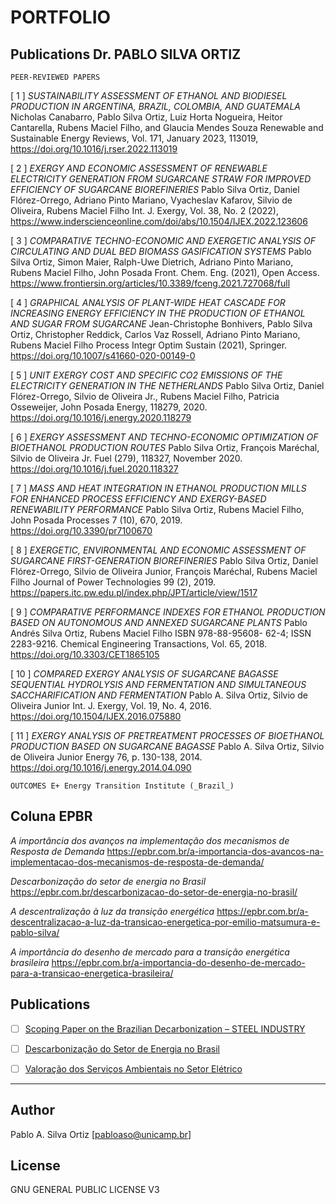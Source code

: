 # PORTFOLIO

## Publications Dr. PABLO SILVA ORTIZ

```
PEER-REVIEWED PAPERS
```

[ 1 ] _SUSTAINABILITY ASSESSMENT OF ETHANOL AND BIODIESEL PRODUCTION IN ARGENTINA, BRAZIL, COLOMBIA, AND GUATEMALA_
Nicholas Canabarro, Pablo Silva Ortiz, Luiz Horta Nogueira, Heitor Cantarella, Rubens Maciel Filho, and Glaucia Mendes Souza
Renewable and Sustainable Energy Reviews, Vol. 171, January 2023, 113019, https://doi.org/10.1016/j.rser.2022.113019

[ 2 ] _EXERGY AND ECONOMIC ASSESSMENT OF RENEWABLE ELECTRICITY GENERATION FROM SUGARCANE STRAW FOR IMPROVED EFFICIENCY OF SUGARCANE BIOREFINERIES_
Pablo Silva Ortiz, Daniel Flórez-Orrego, Adriano Pinto Mariano, Vyacheslav Kafarov, Silvio de Oliveira, Rubens Maciel Filho
Int. J. Exergy, Vol. 38, No. 2 (2022), https://www.inderscienceonline.com/doi/abs/10.1504/IJEX.2022.123606

[ 3 ] _COMPARATIVE TECHNO-ECONOMIC AND EXERGETIC ANALYSIS OF CIRCULATING AND DUAL BED BIOMASS GASIFICATION SYSTEMS_
Pablo Silva Ortiz, Simon Maier, Ralph-Uwe Dietrich, Adriano Pinto Mariano, Rubens Maciel Filho, John Posada
Front. Chem. Eng. (2021), Open Access. https://www.frontiersin.org/articles/10.3389/fceng.2021.727068/full 

[ 4 ] _GRAPHICAL ANALYSIS OF PLANT-WIDE HEAT CASCADE FOR INCREASING ENERGY EFFICIENCY IN THE PRODUCTION OF ETHANOL AND SUGAR FROM SUGARCANE_
Jean-Christophe Bonhivers, Pablo Silva Ortiz, Christopher Reddick, Carlos Vaz Rossell, Adriano Pinto Mariano, Rubens Maciel Filho
Process Integr Optim Sustain (2021), Springer. https://doi.org/10.1007/s41660-020-00149-0

[ 5 ] _UNIT EXERGY COST AND SPECIFIC CO2 EMISSIONS OF THE ELECTRICITY GENERATION IN THE NETHERLANDS_
Pablo Silva Ortiz, Daniel Flórez-Orrego, Silvio de Oliveira Jr., Rubens Maciel Filho, Patricia Osseweijer, John Posada
Energy, 118279, 2020. https://doi.org/10.1016/j.energy.2020.118279

[ 6 ] _EXERGY ASSESSMENT AND TECHNO-ECONOMIC OPTIMIZATION OF BIOETHANOL PRODUCTION ROUTES_
Pablo Silva Ortiz, François Maréchal, Silvio de Oliveira Jr.
Fuel (279), 118327, November 2020. https://doi.org/10.1016/j.fuel.2020.118327

[ 7 ] _MASS AND HEAT INTEGRATION IN ETHANOL PRODUCTION MILLS FOR ENHANCED PROCESS EFFICIENCY AND EXERGY-BASED RENEWABILITY PERFORMANCE_
Pablo Silva Ortiz, Rubens Maciel Filho, John Posada
Processes 7 (10), 670, 2019. https://doi.org/10.3390/pr7100670

[ 8 ] _EXERGETIC, ENVIRONMENTAL AND ECONOMIC ASSESSMENT OF SUGARCANE FIRST-GENERATION BIOREFINERIES_
Pablo Silva Ortiz, Daniel Flórez-Orrego, Silvio de Oliveira Junior, François Maréchal, Rubens Maciel Filho
Journal of Power Technologies 99 (2), 2019. https://papers.itc.pw.edu.pl/index.php/JPT/article/view/1517

[ 9 ] _COMPARATIVE PERFORMANCE INDEXES FOR ETHANOL PRODUCTION BASED ON AUTONOMOUS AND ANNEXED SUGARCANE PLANTS_
Pablo Andrés Silva Ortiz, Rubens Maciel Filho
ISBN 978-88-95608- 62-4; ISSN 2283-9216. Chemical Engineering Transactions, Vol. 65, 2018. https://doi.org/10.3303/CET1865105

[ 10 ] _COMPARED EXERGY ANALYSIS OF SUGARCANE BAGASSE SEQUENTIAL HYDROLYSIS AND FERMENTATION AND SIMULTANEOUS SACCHARIFICATION AND FERMENTATION_
Pablo A. Silva Ortiz, Silvio de Oliveira Junior
Int. J. Exergy, Vol. 19, No. 4, 2016. https://doi.org/10.1504/IJEX.2016.075880

[ 11 ] _EXERGY ANALYSIS OF PRETREATMENT PROCESSES OF BIOETHANOL PRODUCTION BASED ON SUGARCANE BAGASSE_
Pablo A. Silva Ortiz, Silvio de Oliveira Junior
Energy 76, p. 130-138, 2014. https://doi.org/10.1016/j.energy.2014.04.090


```
OUTCOMES E+ Energy Transition Institute (_Brazil_)
```

## Coluna EPBR

_A importância dos avanços na implementação dos mecanismos de Resposta de Demanda_
https://epbr.com.br/a-importancia-dos-avancos-na-implementacao-dos-mecanismos-de-resposta-de-demanda/

_Descarbonização do setor de energia no Brasil_
https://epbr.com.br/descarbonizacao-do-setor-de-energia-no-brasil/

_A descentralização à luz da transição energética_
https://epbr.com.br/a-descentralizacao-a-luz-da-transicao-energetica-por-emilio-matsumura-e-pablo-silva/

_A importância do desenho de mercado para a transição energética brasileira_
https://epbr.com.br/a-importancia-do-desenho-de-mercado-para-a-transicao-energetica-brasileira/


## Publications

- [ ] [Scoping Paper on the Brazilian Decarbonization – STEEL INDUSTRY](https://emaisenergia.org/en/publicacao/scoping-paper-on-the-brazilian-decarbonization-steel-industry/)

- [ ] [Descarbonização do Setor de Energia no Brasil](https://emaisenergia.org/publicacao/descarbonizacao-do-setor-de-energia-no-brasil/)

- [ ] [Valoração dos Serviços Ambientais no Setor Elétrico](https://emaisenergia.org/publicacao/valoracao-dos-servicos-ambientais-no-setor-eletrico/)


***
## Author
Pablo A. Silva Ortiz [pabloaso@unicamp.br]

## License
GNU GENERAL PUBLIC LICENSE V3

